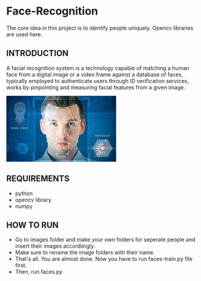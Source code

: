 # Face-Recognition
The core idea in this project is to identify people uniquely. Opencv libraries are used here. 

## INTRODUCTION
A facial recognition system is a technology capable of matching a human face from a digital image or a video frame against a database of faces, typically employed to authenticate users through ID verification services, works by pinpointing and measuring facial features from a given image.

![image](https://github.com/sumuduliyanage/Face-Recognition/blob/main/docs/download.jpg)

## REQUIREMENTS
- python
- opencv library
- numpy

## HOW TO RUN
 - Go to images folder and make your own folders for seperate people and insert their images accordiingly.
 - Make sure to rename the image folders with their name.
 - That's all. You are almost done. Now you have to run faces-train.py file first.
 - Then, run faces.py


